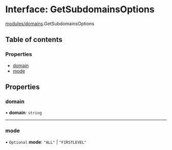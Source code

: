 # Interface: GetSubdomainsOptions

[modules/domains](../modules/modules_domains.md).GetSubdomainsOptions

## Table of contents

### Properties

- [domain](modules_domains.GetSubdomainsOptions.md#domain)
- [mode](modules_domains.GetSubdomainsOptions.md#mode)

## Properties

### domain

• **domain**: `string`

___

### mode

• `Optional` **mode**: ``"ALL"`` \| ``"FIRSTLEVEL"``

